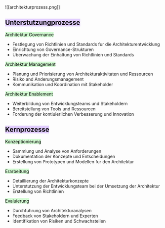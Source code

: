 

![[architekturprozess.png]]


## <mark style="background: #D2B3FFA6;">Unterstutzungprozesse</mark>


<mark style="background: #BBFABBA6;">Architektur Governance</mark>

- Festlegung von Richtlinien und Standards fur die Architekturentwicklung
- Einrichtung von Governance-Strukturen
- Uberwachung der Einhaltung von Richtlinien und Standards

<mark style="background: #BBFABBA6;">Architektur Management</mark>

- Planung und Priorisierung von Architekturaktivitaten und Ressourcen
- Risiko and Anderungsmanagement
- Kommunikation und Koordination mit Stakeholder


<mark style="background: #BBFABBA6;">Architektur Enablement</mark>

- Weiterbildung von Entwicklungsteams und Stakeholdern
- Bereitstellung von Tools und Ressourcen
- Forderung der kontiuierlichen Verbesserung und Innovation


## <mark style="background: #D2B3FFA6;">Kernprozesse</mark>


<mark style="background: #BBFABBA6;">Konzeptionierung</mark>

- Sammlung und Analyse von Anforderungen
- Dokumentation der Konzepte und Entscheidungen
- Erstellung von Prototypen und Modellen fur den Architektur

<mark style="background: #BBFABBA6;">Erarbeitung</mark>

- Detaillierung der Architekturkonzepte
- Unterstutzung der Entwicklungsteam bei der Umsetzung der Architektur
- Erstellung von Richtlinien

<mark style="background: #BBFABBA6;">Evaluierung</mark>

- Durchfuhrung von Architekturanalysen
- Feedback von Stakeholdern und Experten
- Identifikation von Risiken und Schwachstellen